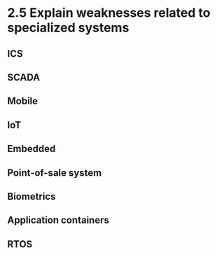 # 2.5 Explain weaknesses related to specialized systems
## ICS
## SCADA
## Mobile
## IoT
## Embedded
## Point-of-sale system
## Biometrics
## Application containers
## RTOS